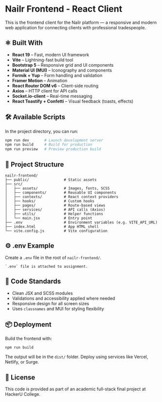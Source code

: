 # Nailr Frontend - React Client

This is the frontend client for the Nailr platform — a responsive and modern web application for connecting clients with professional tradespeople.

## ⚛️ Built With

- **React 19** – Fast, modern UI framework
- **Vite** – Lightning-fast build tool
- **Bootstrap 5** – Responsive grid and UI components
- **Material UI (MUI)** – Iconography and components
- **Formik + Yup** – Form handling and validation
- **Framer Motion** – Animation
- **React Router DOM v6** – Client-side routing
- **Axios** – HTTP client for API calls
- **Socket.io-client** – Real-time messaging
- **React Toastify + Confetti** – Visual feedback (toasts, effects)

## 🛠️ Available Scripts

In the project directory, you can run:

```bash
npm run dev       # Launch development server
npm run build     # Build for production
npm run preview   # Preview production build
```

## 📁 Project Structure

```
nailr-frontend/
├── public/                # Static assets
├── src/
│   ├── assets/            # Images, fonts, SCSS
│   ├── components/        # Reusable UI components
│   ├── contexts/          # React context providers
│   ├── hooks/             # Custom hooks
│   ├── pages/             # Route-based views
│   ├── services/          # API calls (Axios)
│   ├── utils/             # Helper functions
│   └── main.jsx           # Entry point
├── .env                   # Environment variables (e.g. VITE_API_URL)
├── index.html             # App HTML shell
└── vite.config.js         # Vite configuration
```

## ⚙️ .env Example

Create a `.env` file in the root of `nailr-frontend/`.

```
`.env` file is attached to assignment.
```

## 🧪 Code Standards

- Clean JSX and SCSS modules
- Validations and accessibility applied where needed
- Responsive design for all screen sizes
- Uses `classnames` and MUI for styling flexibility

## 📦 Deployment

Build the frontend with:

```bash
npm run build
```

The output will be in the `dist/` folder. Deploy using services like Vercel, Netlify, or Surge.

## 📄 License

This code is provided as part of an academic full-stack final project at HackerU College.
